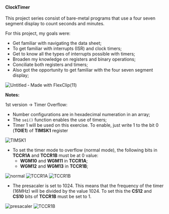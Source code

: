#### ClockTimer

This project series consist of bare-metal programs that use a four seven segment display to count seconds and minutes.

For this project, my goals were:

  - Get familiar with navigating the data sheet;
  - To get familiar with interrupts (ISR) and clock timers;
  - Get to know all the types of interrupts possible with timers;
  - Broaden my knowledge on registers and binary operations;
  - Conciliate both registers and timers;
  - Also got the opportunity to get familiar with the four seven segment display;

![Untitled ‑ Made with FlexClip(11)](https://user-images.githubusercontent.com/74921179/198902740-0fd528ea-ffc1-4f60-b139-73517a4b46ca.gif)


**Notes:**

1st version -> Timer Overflow:
  
  - Number configurations are in hexadecimal numeration in an array;
  - The ```sei()``` function enables the use of timers;
  - Timer 1 will be used on this exercise. To enable, just write 1 to the bit 0 (**TOIE1**) of **TIMSK1** register

![TIMSK1](https://user-images.githubusercontent.com/74921179/198903385-58067cdc-4de2-4f84-a8de-a37a0d27f6b0.png)

  - To set the timer mode to overflow (normal mode), the following bits in **TCCR1A** and **TCCR1B** must be at 0 value:
    - **WGM10** and **WGM11** in **TCCR1A**;
    - **WGM12** and **WGM13** in **TCCR1B**;

![normal](https://user-images.githubusercontent.com/74921179/198903683-c528b212-86e6-4561-a586-089592032ebc.png)
![TCCR1A](https://user-images.githubusercontent.com/74921179/198903686-f982525d-3903-49b2-bf1f-ca7b92047e3c.png)
![TCCR1B](https://user-images.githubusercontent.com/74921179/198903689-f1223610-8d3d-499d-b985-97491d5ab879.png)

  - The presacaler is set to 1024. This means that the frequency of the timer (16MHz) will be divided by the value 1024. To set this the **CS12** and **CS10** bits of **TCCR1B** must be set to 1.

![presacaler](https://user-images.githubusercontent.com/74921179/198904015-2207c728-5ce7-4a91-ac2f-32697e7b8e22.png)
![TCCR1B](https://user-images.githubusercontent.com/74921179/198904018-39eb1d2a-8b9f-4382-9735-f70d127ed4bf.png)

